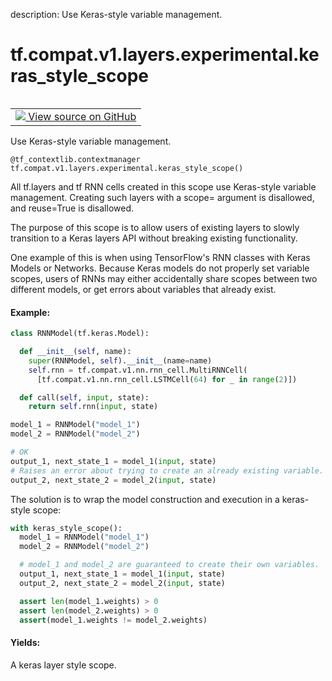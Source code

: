 description: Use Keras-style variable management.

<div itemscope itemtype="http://developers.google.com/ReferenceObject">
<meta itemprop="name" content="tf.compat.v1.layers.experimental.keras_style_scope" />
<meta itemprop="path" content="Stable" />
</div>

# tf.compat.v1.layers.experimental.keras_style_scope

<!-- Insert buttons and diff -->

<table class="tfo-notebook-buttons tfo-api nocontent" align="left">
<td>
  <a target="_blank" href="https://github.com/tensorflow/tensorflow/blob/r2.3/tensorflow/python/keras/legacy_tf_layers/base.py#L44-L110">
    <img src="https://www.tensorflow.org/images/GitHub-Mark-32px.png" />
    View source on GitHub
  </a>
</td>
</table>



Use Keras-style variable management.

<pre class="devsite-click-to-copy prettyprint lang-py tfo-signature-link">
<code>@tf_contextlib.contextmanager</code>
<code>tf.compat.v1.layers.experimental.keras_style_scope()
</code></pre>



<!-- Placeholder for "Used in" -->

All tf.layers and tf RNN cells created in this scope use Keras-style
variable management.  Creating such layers with a scope= argument is
disallowed, and reuse=True is disallowed.

The purpose of this scope is to allow users of existing layers to
slowly transition to a Keras layers API without breaking existing
functionality.

One example of this is when using TensorFlow's RNN classes with Keras
Models or Networks.  Because Keras models do not properly set variable
scopes, users of RNNs may either accidentally share scopes between two
different models, or get errors about variables that already exist.

#### Example:



```python
class RNNModel(tf.keras.Model):

  def __init__(self, name):
    super(RNNModel, self).__init__(name=name)
    self.rnn = tf.compat.v1.nn.rnn_cell.MultiRNNCell(
      [tf.compat.v1.nn.rnn_cell.LSTMCell(64) for _ in range(2)])

  def call(self, input, state):
    return self.rnn(input, state)

model_1 = RNNModel("model_1")
model_2 = RNNModel("model_2")

# OK
output_1, next_state_1 = model_1(input, state)
# Raises an error about trying to create an already existing variable.
output_2, next_state_2 = model_2(input, state)
```

The solution is to wrap the model construction and execution in a keras-style
scope:

```python
with keras_style_scope():
  model_1 = RNNModel("model_1")
  model_2 = RNNModel("model_2")

  # model_1 and model_2 are guaranteed to create their own variables.
  output_1, next_state_1 = model_1(input, state)
  output_2, next_state_2 = model_2(input, state)

  assert len(model_1.weights) > 0
  assert len(model_2.weights) > 0
  assert(model_1.weights != model_2.weights)
```

#### Yields:

A keras layer style scope.
